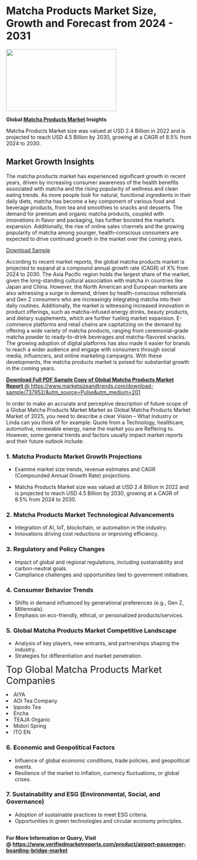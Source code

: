 <H1>Matcha Products Market Size, Growth and Forecast from 2024 - 2031</H1><img class="aligncenter size-medium wp-image-584254" src="https://thirdeyenews.in/wp-content/uploads/2024/09/Global-Market-Research-300x168.jpeg" alt="" width="300" height="168" /><p><strong>Global&nbsp;<a href="https://www.marketsizeandtrends.com/download-sample/737952/&amp;utm_source=Pulse&amp;utm_medium=201">Matcha Products Market</a> Insights</strong></p><p>Matcha Products Market size was valued at USD 2.4 Billion in 2022 and is projected to reach USD 4.5 Billion by 2030, growing at a CAGR of 8.5% from 2024 to 2030.</p><p><h2>Market Growth Insights</h2> <p>The matcha products market has experienced significant growth in recent years, driven by increasing consumer awareness of the health benefits associated with matcha and the rising popularity of wellness and clean eating trends. As more people look for natural, functional ingredients in their daily diets, matcha has become a key component of various food and beverage products, from tea and smoothies to snacks and desserts. The demand for premium and organic matcha products, coupled with innovations in flavor and packaging, has further boosted the market’s expansion. Additionally, the rise of online sales channels and the growing popularity of matcha among younger, health-conscious consumers are expected to drive continued growth in the market over the coming years.</p> <p><a href="javascript:void(0);" onclick="alert('Download Sample: Data will be provided upon request.');">Download Sample</a></p> <p>According to recent market reports, the global matcha products market is projected to expand at a compound annual growth rate (CAGR) of X% from 2024 to 2030. The Asia Pacific region holds the largest share of the market, given the long-standing cultural association with matcha in countries like Japan and China. However, the North American and European markets are also witnessing a surge in demand, driven by health-conscious millennials and Gen Z consumers who are increasingly integrating matcha into their daily routines. Additionally, the market is witnessing increased innovation in product offerings, such as matcha-infused energy drinks, beauty products, and dietary supplements, which are further fueling market expansion. E-commerce platforms and retail chains are capitalizing on the demand by offering a wide variety of matcha products, ranging from ceremonial-grade matcha powder to ready-to-drink beverages and matcha-flavored snacks. The growing adoption of digital platforms has also made it easier for brands to reach a wider audience and engage with consumers through social media, influencers, and online marketing campaigns. With these developments, the matcha products market is poised for substantial growth in the coming years.</p> <p><a href="javascript:void(0);" onclick="alert('</p><p><span class=""><strong>Download Full PDF Sample Copy of Global Matcha Products Market Report</strong> @ <a href="https://www.marketsizeandtrends.com/download-sample/737952/&amp;utm_source=Pulse&amp;utm_medium=201" target="_blank">https://www.marketsizeandtrends.com/download-sample/737952/&amp;utm_source=Pulse&amp;utm_medium=201</a></span></p><p>In order to make an accurate and perceptive description of future scope of a Global&nbsp;Matcha Products Market Market as Global&nbsp;Matcha Products Market Market of 2025, you need to describe a clear Vision &ndash; What Industry or Linda can you think of for example: Quote from a Technology, healthcare, automotive, renewable energy, name the market you are Reffering to. However, some general trends and factors usually impact market reports and their future outlook include:</p><h3>1.&nbsp;<strong>Matcha Products Market Growth Projections</strong></h3><ul><li>Examine market size trends, revenue estimates and CAGR (Compounded Annual Growth Rate) projections.</li><li><p>Matcha Products Market size was valued at USD 2.4 Billion in 2022 and is projected to reach USD 4.5 Billion by 2030, growing at a CAGR of 8.5% from 2024 to 2030.</p></li></ul><h3>2.&nbsp;<strong>Matcha Products Market Technological Advancements</strong></h3><ul><li>Integration of AI, IoT, blockchain, or automation in the industry.</li><li>Innovations driving cost reductions or improving efficiency.</li></ul><h3>3.&nbsp;<strong>Regulatory and Policy Changes</strong></h3><ul><li>Impact of global and regional regulations, including sustainability and carbon-neutral goals.</li><li>Compliance challenges and opportunities tied to government initiatives.</li></ul><h3>4.&nbsp;<strong>Consumer Behavior Trends</strong></h3><ul><li>Shifts in demand influenced by generational preferences (e.g., Gen Z, Millennials).</li><li>Emphasis on eco-friendly, ethical, or personalized products/services.</li></ul><h3>5.&nbsp;<strong>Global Matcha Products Market Competitive Landscape</strong></h3><ul><li>Analysis of key players, new entrants, and partnerships shaping the industry.</li><li>Strategies for differentiation and market penetration.</li></ul><p data-pm-slice="1 1 []"><span style="color: inherit; font-family: inherit; font-size: 25px;">Top Global Matcha Products Market Companies</span></p><div class="" data-test-id=""><p><li>AIYA</li><li> AOI Tea Company</li><li> Ippodo Tea</li><li> Encha</li><li> TEAJA Organic</li><li> Midori Spring</li><li> ITO EN</li></p></div><h3>6.&nbsp;<strong>Economic and Geopolitical Factors</strong></h3><ul><li>Influence of global economic conditions, trade policies, and geopolitical events.</li><li>Resilience of the market to inflation, currency fluctuations, or global crises.</li></ul><h3>7.&nbsp;<strong>Sustainability and ESG (Environmental, Social, and Governance)</strong></h3><ul><li>Adoption of sustainable practices to meet ESG criteria.</li><li>Opportunities in green technologies and circular economy principles.</li></ul><h2><strong style="font-size: 14px;">For More Information or Query, Visit @&nbsp;</strong><a style="background-color: #ffffff; font-size: 14px;" href="https://www.marketsizeandtrends.com/report/matcha-products-market/" target="_blank">https://www.verifiedmarketreports.com/product/airport-passenger-boarding-bridge-market</a></h2>
